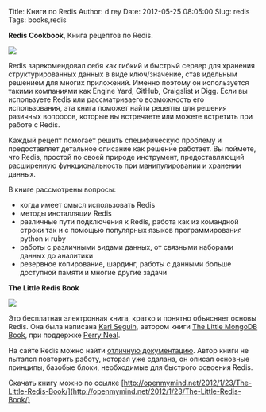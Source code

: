 Title: Книги по Redis
Author: d.rey
Date: 2012-05-25 08:05:00
Slug: redis
Tags: books,redis

**Redis Cookbook**, Книга рецептов по Redis.

![](http://2.bp.blogspot.com/-tenaYi9IIMI/T78Lt1xt2WI/AAAAAAAAAgU/KU1yyByYeMk/s320/redis_cookbook.png)

Redis зарекомендовал себя как гибкий и быстрый сервер для хранения структурированных данных в виде ключ/значение, став идельным решением для многих приложений. Именно поэтому он используется такими компаниями как Engine Yard, GitHub, Craigslist и Digg. Если вы используете Redis или рассматриваего возможность его использования, эта книга поможет найти рецепты для решения разичных вопросов, которые вы встречаете или можете встретить при работе с Redis.

Каждый рецепт помогает решить специфическую проблему и предоставляет детальное описание как решение работает. Вы поймете, что Redis, простой по своей природе инструмент, предоставляющий расширенную функциональность при манипулировании и хранении данных.

В книге рассмотрены вопросы:

- когда имеет смысл использовать Redis
- методы инсталляции Redis
- различные пути подключения к Redis, работа как из командной строки так и с помощью популярных языков программирования python и ruby
- работы с различными видами данных, от связными наборами данных до аналитики
- резервное копирование, шардинг, работы с данными больше доступной памяти и многие другие задачи

**The Little Redis Book** 

![](http://3.bp.blogspot.com/-q4qV4wyxB3I/T78ONit_qZI/AAAAAAAAAgk/es2_GMWYZ7g/s320/the-little-redis-book.png)

Это бесплатная электронная книга, кратко и понятно объясняет основы Redis. Она была написана [Karl Seguin](http://openmymind.net/), автором книги [The Little MongoDB Book](http://openmymind.net/2011/3/28/The-Little-MongoDB-Book/), при поддержке [Perry Neal](http://twitter.com/perryneal). 

На сайте Redis можно найти [отличную документацию](http://redis.io/documentation). Автор книги не пытался повторить работу, которая уже сдалана, он описал основные принципы, базобые блоки, необходимые для быстрого освоения Redis.

Скачать книгу можно по ссылке [http://openmymind.net/2012/1/23/The-Little-Redis-Book/](http://openmymind.net/2012/1/23/The-Little-Redis-Book/)
